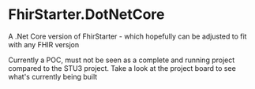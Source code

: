 # FhirStarter.DotNetCore
A .Net Core version of FhirStarter - which hopefully can be adjusted to fit with any FHIR versjon

Currently a POC, must not be seen as a complete and running project compared to the STU3 project. 
Take a look at the project board to see what's currently being built
